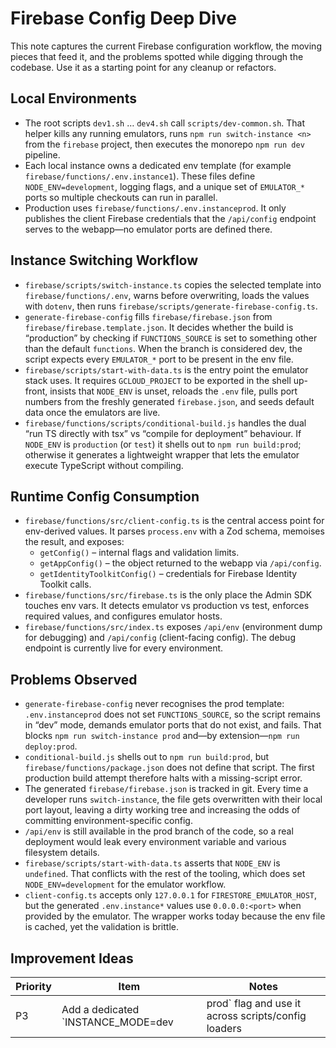 # Firebase Config Deep Dive

This note captures the current Firebase configuration workflow, the moving pieces that feed it, and the problems spotted while digging through the codebase. Use it as a starting point for any cleanup or refactors.

## Local Environments

- The root scripts `dev1.sh` … `dev4.sh` call `scripts/dev-common.sh`. That helper kills any running emulators, runs `npm run switch-instance <n>` from the `firebase` project, then executes the monorepo `npm run dev` pipeline.
- Each local instance owns a dedicated env template (for example `firebase/functions/.env.instance1`). These files define `NODE_ENV=development`, logging flags, and a unique set of `EMULATOR_*` ports so multiple checkouts can run in parallel.
- Production uses `firebase/functions/.env.instanceprod`. It only publishes the client Firebase credentials that the `/api/config` endpoint serves to the webapp—no emulator ports are defined there.

## Instance Switching Workflow

- `firebase/scripts/switch-instance.ts` copies the selected template into `firebase/functions/.env`, warns before overwriting, loads the values with `dotenv`, then runs `firebase/scripts/generate-firebase-config.ts`.
- `generate-firebase-config` fills `firebase/firebase.json` from `firebase/firebase.template.json`. It decides whether the build is “production” by checking if `FUNCTIONS_SOURCE` is set to something other than the default `functions`. When the branch is considered dev, the script expects every `EMULATOR_*` port to be present in the env file.
- `firebase/scripts/start-with-data.ts` is the entry point the emulator stack uses. It requires `GCLOUD_PROJECT` to be exported in the shell up-front, insists that `NODE_ENV` is unset, reloads the `.env` file, pulls port numbers from the freshly generated `firebase.json`, and seeds default data once the emulators are live.
- `firebase/functions/scripts/conditional-build.js` handles the dual “run TS directly with tsx” vs “compile for deployment” behaviour. If `NODE_ENV` is `production` (or `test`) it shells out to `npm run build:prod`; otherwise it generates a lightweight wrapper that lets the emulator execute TypeScript without compiling.

## Runtime Config Consumption

- `firebase/functions/src/client-config.ts` is the central access point for env-derived values. It parses `process.env` with a Zod schema, memoises the result, and exposes:
  - `getConfig()` – internal flags and validation limits.
  - `getAppConfig()` – the object returned to the webapp via `/api/config`.
  - `getIdentityToolkitConfig()` – credentials for Firebase Identity Toolkit calls.
- `firebase/functions/src/firebase.ts` is the only place the Admin SDK touches env vars. It detects emulator vs production vs test, enforces required values, and configures emulator hosts.
- `firebase/functions/src/index.ts` exposes `/api/env` (environment dump for debugging) and `/api/config` (client-facing config). The debug endpoint is currently live for every environment.

## Problems Observed

- `generate-firebase-config` never recognises the prod template: `.env.instanceprod` does not set `FUNCTIONS_SOURCE`, so the script remains in “dev” mode, demands emulator ports that do not exist, and fails. That blocks `npm run switch-instance prod` and—by extension—`npm run deploy:prod`.
- `conditional-build.js` shells out to `npm run build:prod`, but `firebase/functions/package.json` does not define that script. The first production build attempt therefore halts with a missing-script error.
- The generated `firebase/firebase.json` is tracked in git. Every time a developer runs `switch-instance`, the file gets overwritten with their local port layout, leaving a dirty working tree and increasing the odds of committing environment-specific config.
- `/api/env` is still available in the prod branch of the code, so a real deployment would leak every environment variable and various filesystem details.
- `firebase/scripts/start-with-data.ts` asserts that `NODE_ENV` is `undefined`. That conflicts with the rest of the tooling, which does set `NODE_ENV=development` for the emulator workflow.
- `client-config.ts` accepts only `127.0.0.1` for `FIRESTORE_EMULATOR_HOST`, but the generated `.env.instance*` values use `0.0.0.0:<port>` when provided by the emulator. The wrapper works today because the env file is cached, yet the validation is brittle.

## Improvement Ideas

| Priority | Item | Notes |
| --- | --- | --- |
| P3 | Add a dedicated `INSTANCE_MODE=dev|prod` flag and use it across scripts/config loaders | Longer-term cleanup that clarifies intent once critical issues are fixed. |
